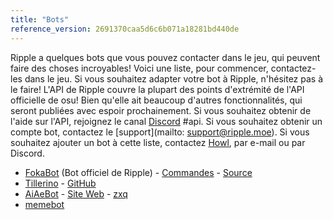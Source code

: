 ```yaml
---
title: "Bots"
reference_version: 2691370caa5d6c6b071a18281bd440de
---
```

Ripple a quelques bots que vous pouvez contacter dans le jeu, qui peuvent faire des choses incroyables! Voici une liste, pour commencer, contactez-les dans le jeu. Si vous souhaitez adapter votre bot à Ripple, n'hésitez pas à le faire! L'API de Ripple couvre la plupart des points d'extrémité de l'API officielle de osu! Bien qu'elle ait beaucoup d'autres fonctionnalités, qui seront publiées avec espoir prochainement. Si vous souhaitez obtenir de l'aide sur l'API, rejoignez le canal [Discord](https://discord.gg/0rJcZrIsA6rXuIx) #api. Si vous souhaitez obtenir un compte bot, contactez le [support](mailto: support@ripple.moe). Si vous souhaitez ajouter un bot à cette liste, contactez [Howl](mailto:howl@ripple.moe), par e-mail ou par Discord.

* [FokaBot](https://ripple.moe/?u=999) (Bot officiel de Ripple) - [Commandes](https://ripple.moe/index.php?p=16&id=4) - [Source](https://git.zxq.co/ripple/pep.py/src/master/constants/fokabotCommands.py)
* [Tillerino](https://ripple.moe/?u=8887) - [GitHub](https://github.com/Tillerino/Tillerinobot)
* [AiAeBot](https://ripple.moe/?u=9973) - [Site Web](https://pi.aiaegames.xyz/) - [zxq](https://zxq.co/AiAeGames/AiAeBot)
* [memebot](https://ripple.moe/?u=12739)
